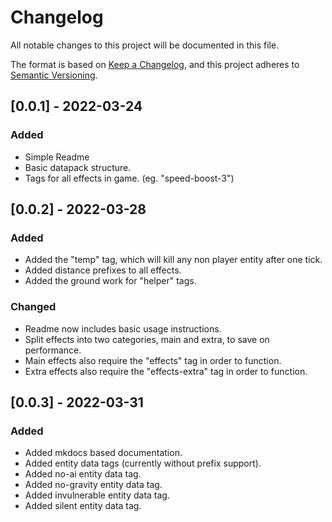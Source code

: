 # Changelog
All notable changes to this project will be documented in this file.

The format is based on [Keep a Changelog](https://keepachangelog.com/en/1.0.0/),
and this project adheres to [Semantic Versioning](https://semver.org/spec/v2.0.0.html).

## [0.0.1] - 2022-03-24
### Added
- Simple Readme
- Basic datapack structure.
- Tags for all effects in game. (eg. "speed-boost-3")

## [0.0.2] - 2022-03-28
### Added
- Added the "temp" tag, which will kill any non player entity after one tick.
- Added distance prefixes to all effects.
- Added the ground work for "helper" tags.

### Changed
- Readme now includes basic usage instructions.
- Split effects into two categories, main and extra, to save on performance.
- Main effects also require the "effects" tag in order to function.
- Extra effects also require the "effects-extra" tag in order to function.

## [0.0.3] - 2022-03-31
### Added
- Added mkdocs based documentation.
- Added entity data tags (currently without prefix support).
- Added no-ai entity data tag.
- Added no-gravity entity data tag.
- Added invulnerable entity data tag.
- Added silent entity data tag.
